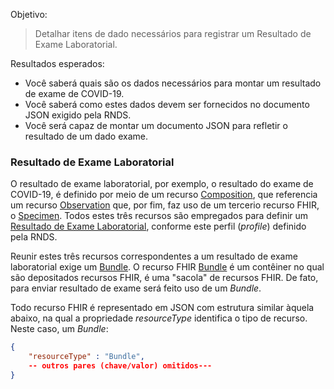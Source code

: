 Objetivo:

> Detalhar itens de dado necessários para registrar um Resultado de Exame Laboratorial.

Resultados esperados:

- Você saberá quais são os dados necessários para montar um resultado de exame de COVID-19.
- Você saberá como estes dados devem ser fornecidos no documento JSON exigido pela RNDS.
- Você será capaz de montar um documento JSON para refletir o resultado de um dado exame.

### Resultado de Exame Laboratorial

O resultado de exame laboratorial, por exemplo, o resultado do exame de COVID-19, é definido por meio de um recurso [Composition](https://www.hl7.org/fhir/composition.html), que referencia um recurso [Observation](https://www.hl7.org/fhir/observation.html) que, por fim, faz uso de um tercerio recurso FHIR, o [Specimen](https://www.hl7.org/fhir/specimen.html). Todos estes três recursos são empregados para definir um [Resultado
de Exame Laboratorial](https://simplifier.net/redenacionaldedadosemsade/brresultadoexamelaboratorial), conforme este perfil (_profile_) definido pela RNDS.

Reunir estes três recursos correspondentes a um resultado de exame laboratorial exige um [Bundle](https://www.hl7.org/fhir/bundle.html). O recurso FHIR [Bundle](https://www.hl7.org/fhir/bundle.html) é um contêiner no qual
são depositados recursos FHIR, é uma "sacola" de recursos FHIR. De fato,
para enviar resultado de exame será feito uso de um _Bundle_.

Todo recurso FHIR é representado em JSON com estrutura similar àquela abaixo,
na qual a propriedade _resourceType_ identifica o tipo de recurso. Neste caso, um _Bundle_:

```json
{
    "resourceType" : "Bundle",
    -- outros pares (chave/valor) omitidos---
}
```
